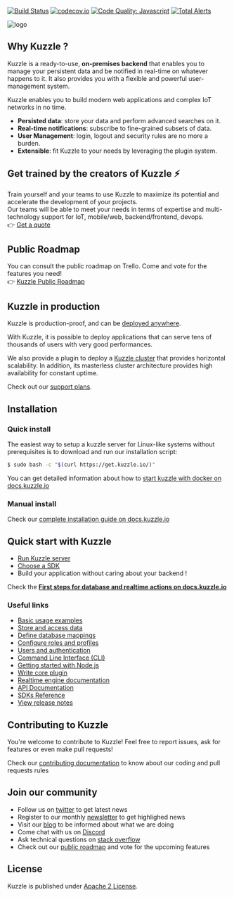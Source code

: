 [![Build Status](https://travis-ci.org/kuzzleio/kuzzle.svg?branch=master)](https://travis-ci.org/kuzzleio/kuzzle)
[![codecov.io](http://codecov.io/github/kuzzleio/kuzzle/coverage.svg?branch=master)](http://codecov.io/github/kuzzleio/kuzzle?branch=master)
[![Code Quality: Javascript](https://img.shields.io/lgtm/grade/javascript/g/kuzzleio/kuzzle.svg?logo=lgtm&logoWidth=18)](https://lgtm.com/projects/g/kuzzleio/kuzzle/context:javascript)
[![Total Alerts](https://img.shields.io/lgtm/alerts/g/kuzzleio/kuzzle.svg?logo=lgtm&logoWidth=18)](https://lgtm.com/projects/g/kuzzleio/kuzzle/alerts)

![logo](https://kuzzle.io/static/public/images/logo_black.png)

## Why Kuzzle ?

Kuzzle is a ready-to-use, **on-premises backend** that enables you to manage your persistent data and be notified in real-time on whatever happens to it. It also provides you with a flexible and powerful user-management system.

Kuzzle enables you to build modern web applications and complex IoT networks in no time.

* **Persisted data**: store your data and perform advanced searches on it.
* **Real-time notifications**: subscribe to fine-grained subsets of data.
* **User Management**: login, logout and security rules are no more a burden.
* **Extensible**: fit Kuzzle to your needs by leveraging the plugin system.

## Get trained by the creators of Kuzzle :zap:

Train yourself and your teams to use Kuzzle to maximize its potential and accelerate the development of your projects.  
Our teams will be able to meet your needs in terms of expertise and multi-technology support for IoT, mobile/web, backend/frontend, devops.  
:point_right: [Get a quote](https://hubs.ly/H0jkfJ_0)

## Public Roadmap

You can consult the public roadmap on Trello. Come and vote for the features you need!  
:point_right: [Kuzzle Public Roadmap](https://trello.com/b/za9vOgRh/kuzzle-public-roadmap)

## Kuzzle in production

Kuzzle is production-proof, and can be [deployed anywhere](https://kuzzle.io/products/by-features/on-premises/). 

With Kuzzle, it is possible to deploy applications that can serve tens of thousands of users with very good performances.  

We also provide a plugin to deploy a [Kuzzle cluster](https://github.com/kuzzleio/kuzzle-plugin-cluster) that provides horizontal scalability. In addition, its masterless cluster architecture provides high availability for constant uptime.

Check out our [support plans](https://kuzzle.io/pricing/).

## Installation

### Quick install

The easiest way to setup a kuzzle server for Linux-like systems without prerequisites is to download and run our installation script:

```bash
$ sudo bash -c "$(curl https://get.kuzzle.io/)"
```

You can get detailed information about how to [start kuzzle with docker on docs.kuzzle.io](https://docs.kuzzle.io/core/2/guides/essentials/installing-kuzzle/#docker)

### Manual install

Check our [complete installation guide on docs.kuzzle.io](https://docs.kuzzle.io/core/2/guides/essentials/installing-kuzzle/#manual-installation)

## Quick start with Kuzzle

* [Run Kuzzle server](https://docs.kuzzle.io/core/2/guides/getting-started/running-kuzzle/)
* [Choose a SDK](https://docs.kuzzle.io/sdk/)
* Build your application without caring about your backend !

Check the [**First steps for database and realtime actions on docs.kuzzle.io**](https://docs.kuzzle.io/core/2/guides/getting-started/first-steps/)

### Useful links

* [Basic usage examples](https://docs.kuzzle.io/core/2/guides/getting-started/first-steps/)
* [Store and access data](https://docs.kuzzle.io/core/2/guides/essentials/store-access-data/)
* [Define database mappings](https://docs.kuzzle.io/core/2/guides/essentials/database-mappings/)
* [Configure roles and profiles](https://docs.kuzzle.io/core/2/guides/essentials/security/)
* [Users and authentication](https://docs.kuzzle.io/core/2/guides/essentials/user-authentication/)
* [Command Line Interface (CLI)](https://docs.kuzzle.io/core/2/guides/essentials/kourou-cli/)
* [Getting started with Node.js](https://docs.kuzzle.io/sdk/js/7/getting-started/node-js/)
* [Write core plugin](https://docs.kuzzle.io/core/2/plugins/)
* [Realtime engine documentation](https://docs.kuzzle.io/core/2/guides/essentials/real-time/)
* [API Documentation](https://docs.kuzzle.io/core/2/api/)  
* [SDKs Reference](https://docs.kuzzle.io/sdk)
* [View release notes](https://github.com/kuzzleio/kuzzle/releases)

## Contributing to Kuzzle

You're welcome to contribute to Kuzzle!
Feel free to report issues, ask for features or even make pull requests!

Check our [contributing documentation](./CONTRIBUTING.md) to know about our coding and pull requests rules

## Join our community

* Follow us on [twitter](https://twitter.com/kuzzleio) to get latest news
* Register to our monthly [newsletter](http://eepurl.com/bxRxpr) to get highlighed news
* Visit our [blog](https://blog.kuzzle.io/) to be informed about what we are doing
* Come chat with us on [Discord](http://join.discord.kuzzle.io)
* Ask technical questions on [stack overflow](https://stackoverflow.com/search?q=kuzzle)
* Check out our [public roadmap](https://trello.com/b/za9vOgRh/kuzzle-public-roadmap) and vote for the upcoming features

## License

Kuzzle is published under [Apache 2 License](./LICENSE.md).
